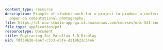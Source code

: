 ```yaml
---
content_type: resource
description: Example of student work for a project to produce a conference quality
  paper on computational photography.
file: https://ol-ocw-studio-app-qa.s3.amazonaws.com/courses/mas-531-computational-camera-and-photography-fall-2009/f0f596266aefc533e5fed219622c34ee_MITMAS_531F09_proj4_paper.pdf
file_type: application/pdf
resourcetype: Document
title: Raytracing for Parallax 3-D Display
uid: f0f59626-6aef-c533-e5fe-d219622c34ee
---
```

